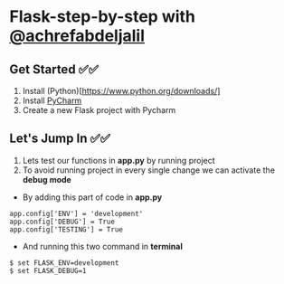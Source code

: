 # Flask-step-by-step  with  [@achrefabdeljalil](https://www.linkedin.com/in/achref-abdeljalil-179aa5136)



## Get Started ✅✅

1. Install (Python)[https://www.python.org/downloads/]        
2. Install [PyCharm](https://www.jetbrains.com/fr-fr/pycharm/)         
3. Create a new Flask project with Pycharm                  


## Let's Jump In ✅✅


1. Lets test our functions in **app.py** by running project 
2. To avoid running project in every single change we can activate the **debug mode**
- By adding this part of code in **app.py**
```
app.config['ENV'] = 'development'
app.config['DEBUG'] = True
app.config['TESTING'] = True
```       
- And running this two command in **terminal** 
```
$ set FLASK_ENV=development 
$ set FLASK_DEBUG=1
```
